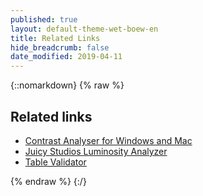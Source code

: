 ```yaml
---
published: true
layout: default-theme-wet-boew-en
title: Related Links
hide_breadcrumb: false
date_modified: 2019-04-11
---
```

{::nomarkdown}
{% raw %}
<!-- Related Links -->
<div class="row">
	<div class="mrgn-lft-md mrgn-rght-md">
		<h2 class="page-header" id="related-links">Related links</h2>
		<ul>
			<li><a href="https://www.paciellogroup.com/resources/contrast-analyser.html" rel="external">Contrast Analyser for Windows and Mac</a></li>
			<li><a href="http://juicystudio.com/services/luminositycontrastratio.php" rel="external">Juicy Studios Luminosity Analyzer</a></li>
			<li><a href="https://wet-boew.github.io/v4.0-ci/demos/tablevalidator/tablevalidator-en.html">Table Validator</a></li>
		</ul>
	</div>
</div>
{% endraw %}
{:/}
